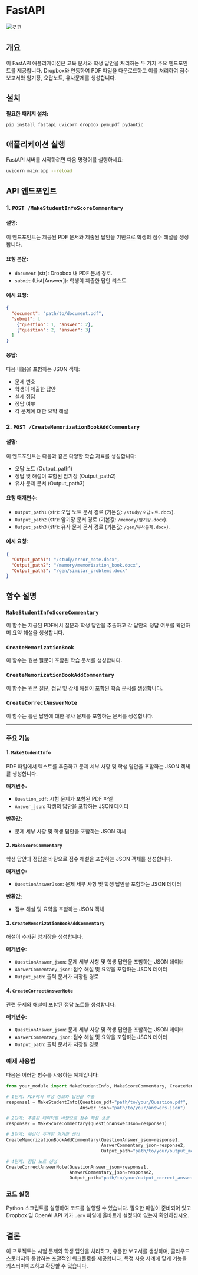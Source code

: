 # FastAPI

![로고](https://www.google.com/url?sa=i&url=https%3A%2F%2Ftech.osci.kr%2Ffastapi-%25ED%258C%258C%25EC%259D%25B4%25EC%258D%25AC%25EC%259C%25BC%25EB%25A1%259C-%25EA%25B0%2584%25EB%258B%25A8%25ED%2595%2598%25EA%25B2%258C-%25EC%259B%25B9-api-%25EB%25A7%258C%25EB%2593%25A4%25EA%25B8%25B0%2F&psig=AOvVaw01la6dxO5fCXsBg5zSUUlg&ust=1719211339098000&source=images&cd=vfe&opi=89978449&ved=0CBEQjRxqFwoTCKigkruP8YYDFQAAAAAdAAAAABAE)
## 개요

이 FastAPI 애플리케이션은 교육 문서와 학생 답안을 처리하는 두 가지 주요 엔드포인트를 제공합니다. Dropbox와 연동하여 PDF 파일을 다운로드하고 이를 처리하여 점수 보고서와 암기장, 오답노트, 유사문제를 생성합니다.

## 설치
 **필요한 패키지 설치:**
   ```bash
   pip install fastapi uvicorn dropbox pymupdf pydantic
   ```

## 애플리케이션 실행

FastAPI 서버를 시작하려면 다음 명령어를 실행하세요:
```bash
uvicorn main:app --reload
```

## API 엔드포인트

### 1. `POST /MakeStudentInfoScoreCommentary`

#### 설명:
이 엔드포인트는 제공된 PDF 문서와 제출된 답안을 기반으로 학생의 점수 해설을 생성합니다.

#### 요청 본문:
- `document` (str): Dropbox 내 PDF 문서 경로.
- `submit` (List[Answer]): 학생이 제출한 답안 리스트.

#### 예시 요청:
```json
{
  "document": "path/to/document.pdf",
  "submit": [
    {"question": 1, "answer": 2},
    {"question": 2, "answer": 3}
  ]
}
```

#### 응답:
다음 내용을 포함하는 JSON 객체:
- 문제 번호
- 학생이 제출한 답안
- 실제 정답
- 정답 여부
- 각 문제에 대한 요약 해설

### 2. `POST /CreateMemorizationBookAddCommentary`

#### 설명:
이 엔드포인트는 다음과 같은 다양한 학습 자료를 생성합니다:
- 오답 노트 (Output_path1)
- 정답 및 해설이 포함된 암기장 (Output_path2)
- 유사 문제 문서 (Output_path3)

#### 요청 매개변수:
- `Output_path1` (str): 오답 노트 문서 경로 (기본값: `/study/오답노트.docx`).
- `Output_path2` (str): 암기장 문서 경로 (기본값: `/memory/암기장.docx`).
- `Output_path3` (str): 유사 문제 문서 경로 (기본값: `/gen/유사문제.docx`).

#### 예시 요청:
```json
{
  "Output_path1": "/study/error_note.docx",
  "Output_path2": "/memory/memorization_book.docx",
  "Output_path3": "/gen/similar_problems.docx"
}
```

## 함수 설명

### `MakeStudentInfoScoreCommentary`
이 함수는 제공된 PDF에서 질문과 학생 답안을 추출하고 각 답안의 정답 여부를 확인하며 요약 해설을 생성합니다.

### `CreateMemorizationBook`
이 함수는 원본 질문이 포함된 학습 문서를 생성합니다.

### `CreateMemorizationBookAddCommentary`
이 함수는 원본 질문, 정답 및 상세 해설이 포함된 학습 문서를 생성합니다.

### `CreateCorrectAnswerNote`
이 함수는 틀린 답안에 대한 유사 문제를 포함하는 문서를 생성합니다.

---

### 주요 기능

#### 1. `MakeStudentInfo`

PDF 파일에서 텍스트를 추출하고 문제 세부 사항 및 학생 답안을 포함하는 JSON 객체를 생성합니다.

**매개변수:**
- `Question_pdf`: 시험 문제가 포함된 PDF 파일
- `Answer_json`: 학생의 답안을 포함하는 JSON 데이터

**반환값:**
- 문제 세부 사항 및 학생 답안을 포함하는 JSON 객체

#### 2. `MakeScoreCommentary`

학생 답안과 정답을 바탕으로 점수 해설을 포함하는 JSON 객체를 생성합니다.

**매개변수:**
- `QuestionAnswerJson`: 문제 세부 사항 및 학생 답안을 포함하는 JSON 데이터

**반환값:**
- 점수 해설 및 요약을 포함하는 JSON 객체

#### 3. `CreateMemorizationBookAddCommentary`

해설이 추가된 암기장을 생성합니다.

**매개변수:**
- `QuestionAnswer_json`: 문제 세부 사항 및 학생 답안을 포함하는 JSON 데이터
- `AnswerCommentary_json`: 점수 해설 및 요약을 포함하는 JSON 데이터
- `Output_path`: 출력 문서가 저장될 경로

#### 4. `CreateCorrectAnswerNote`

관련 문제와 해설이 포함된 정답 노트를 생성합니다.

**매개변수:**
- `QuestionAnswer_json`: 문제 세부 사항 및 학생 답안을 포함하는 JSON 데이터
- `AnswerCommentary_json`: 점수 해설 및 요약을 포함하는 JSON 데이터
- `Output_path`: 출력 문서가 저장될 경로

### 예제 사용법

다음은 이러한 함수를 사용하는 예제입니다:

```python
from your_module import MakeStudentInfo, MakeScoreCommentary, CreateMemorizationBookAddCommentary, CreateCorrectAnswerNote

# 1단계: PDF에서 학생 정보와 답안을 추출
response1 = MakeStudentInfo(Question_pdf="path/to/your/Question.pdf",
                            Answer_json="path/to/your/answers.json")

# 2단계: 추출된 데이터를 바탕으로 점수 해설 생성
response2 = MakeScoreCommentary(QuestionAnswerJson=response1)

# 3단계: 해설이 추가된 암기장 생성
CreateMemorizationBookAddCommentary(QuestionAnswer_json=response1,
                                    AnswerCommentary_json=response2,
                                    Output_path="path/to/your/output_memorization_book.docx")

# 4단계: 정답 노트 생성
CreateCorrectAnswerNote(QuestionAnswer_json=response1,
                        AnswerCommentary_json=response2,
                        Output_path="path/to/your/output_correct_answer_note.docx")
```

### 코드 실행

Python 스크립트를 실행하여 코드를 실행할 수 있습니다. 필요한 파일이 준비되어 있고 Dropbox 및 OpenAI API 키가 `.env` 파일에 올바르게 설정되어 있는지 확인하십시오.


## 결론

이 프로젝트는 시험 문제와 학생 답안을 처리하고, 유용한 보고서를 생성하며, 클라우드 스토리지와 통합하는 포괄적인 워크플로를 제공합니다. 특정 사용 사례에 맞게 기능을 커스터마이즈하고 확장할 수 있습니다.



